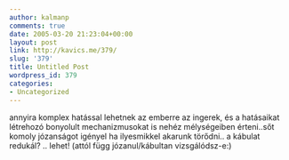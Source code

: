 ```yaml
---
author: kalmanp
comments: true
date: 2005-03-20 21:23:04+00:00
layout: post
link: http://kavics.me/379/
slug: '379'
title: Untitled Post
wordpress_id: 379
categories:
- Uncategorized
---
```


annyira komplex hatással lehetnek az emberre az ingerek, és a hatásaikat létrehozó bonyolult mechanizmusokat is nehéz mélységeiben érteni..sőt komoly józanságot igényel ha ilyesmikkel akarunk törődni.. a kábulat redukál? .. lehet! (attól függ józanul/kábultan vizsgálódsz-e:)
